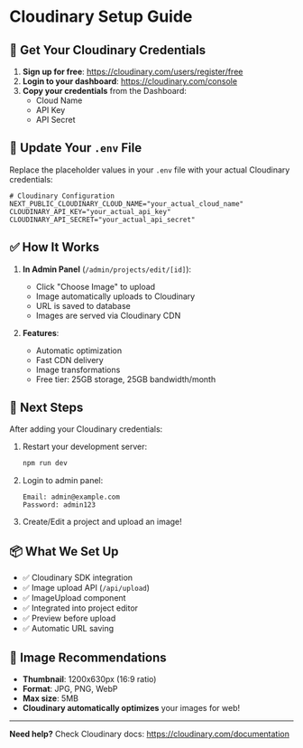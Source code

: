 # Cloudinary Setup Guide

## 🎯 Get Your Cloudinary Credentials

1. **Sign up for free**: https://cloudinary.com/users/register/free
2. **Login to your dashboard**: https://cloudinary.com/console
3. **Copy your credentials** from the Dashboard:
   - Cloud Name
   - API Key
   - API Secret

## 📝 Update Your `.env` File

Replace the placeholder values in your `.env` file with your actual Cloudinary credentials:

```env
# Cloudinary Configuration
NEXT_PUBLIC_CLOUDINARY_CLOUD_NAME="your_actual_cloud_name"
CLOUDINARY_API_KEY="your_actual_api_key"
CLOUDINARY_API_SECRET="your_actual_api_secret"
```

## ✅ How It Works

1. **In Admin Panel** (`/admin/projects/edit/[id]`):
   - Click "Choose Image" to upload
   - Image automatically uploads to Cloudinary
   - URL is saved to database
   - Images are served via Cloudinary CDN

2. **Features**:
   - Automatic optimization
   - Fast CDN delivery
   - Image transformations
   - Free tier: 25GB storage, 25GB bandwidth/month

## 🚀 Next Steps

After adding your Cloudinary credentials:

1. Restart your development server:
   ```bash
   npm run dev
   ```

2. Login to admin panel:
   ```
   Email: admin@example.com
   Password: admin123
   ```

3. Create/Edit a project and upload an image!

## 📦 What We Set Up

- ✅ Cloudinary SDK integration
- ✅ Image upload API (`/api/upload`)
- ✅ ImageUpload component
- ✅ Integrated into project editor
- ✅ Preview before upload
- ✅ Automatic URL saving

## 🎨 Image Recommendations

- **Thumbnail**: 1200x630px (16:9 ratio)
- **Format**: JPG, PNG, WebP
- **Max size**: 5MB
- **Cloudinary automatically optimizes** your images for web!

---

**Need help?** Check Cloudinary docs: https://cloudinary.com/documentation
